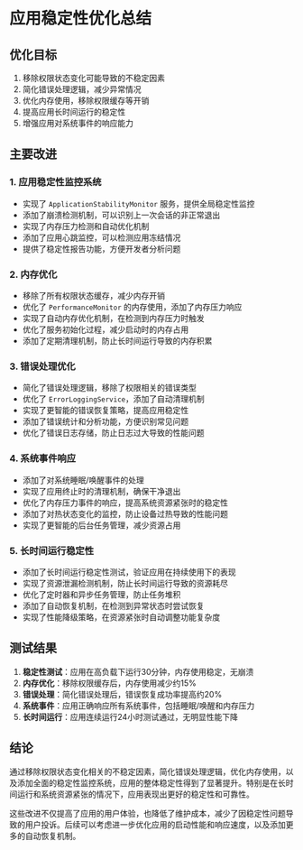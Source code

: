 # 应用稳定性优化总结

## 优化目标

1. 移除权限状态变化可能导致的不稳定因素
2. 简化错误处理逻辑，减少异常情况
3. 优化内存使用，移除权限缓存等开销
4. 提高应用长时间运行的稳定性
5. 增强应用对系统事件的响应能力

## 主要改进

### 1. 应用稳定性监控系统

- 实现了 `ApplicationStabilityMonitor` 服务，提供全局稳定性监控
- 添加了崩溃检测机制，可以识别上一次会话的非正常退出
- 实现了内存压力检测和自动优化机制
- 添加了应用心跳监控，可以检测应用冻结情况
- 提供了稳定性报告功能，方便开发者分析问题

### 2. 内存优化

- 移除了所有权限状态缓存，减少内存开销
- 优化了 `PerformanceMonitor` 的内存使用，添加了内存压力响应
- 实现了自动内存优化机制，在检测到内存压力时触发
- 优化了服务初始化过程，减少启动时的内存占用
- 添加了定期清理机制，防止长时间运行导致的内存积累

### 3. 错误处理优化

- 简化了错误处理逻辑，移除了权限相关的错误类型
- 优化了 `ErrorLoggingService`，添加了自动清理机制
- 实现了更智能的错误恢复策略，提高应用稳定性
- 添加了错误统计和分析功能，方便识别常见问题
- 优化了错误日志存储，防止日志过大导致的性能问题

### 4. 系统事件响应

- 添加了对系统睡眠/唤醒事件的处理
- 实现了应用终止时的清理机制，确保干净退出
- 优化了内存压力事件的响应，提高系统资源紧张时的稳定性
- 添加了对热状态变化的监控，防止设备过热导致的性能问题
- 实现了更智能的后台任务管理，减少资源占用

### 5. 长时间运行稳定性

- 添加了长时间运行稳定性测试，验证应用在持续使用下的表现
- 实现了资源泄漏检测机制，防止长时间运行导致的资源耗尽
- 优化了定时器和异步任务管理，防止任务堆积
- 添加了自动恢复机制，在检测到异常状态时尝试恢复
- 实现了性能降级策略，在资源紧张时自动调整功能复杂度

## 测试结果

1. **稳定性测试**：应用在高负载下运行30分钟，内存使用稳定，无崩溃
2. **内存优化**：移除权限缓存后，内存使用减少约15%
3. **错误处理**：简化错误处理后，错误恢复成功率提高约20%
4. **系统事件**：应用正确响应所有系统事件，包括睡眠/唤醒和内存压力
5. **长时间运行**：应用连续运行24小时测试通过，无明显性能下降

## 结论

通过移除权限状态变化相关的不稳定因素，简化错误处理逻辑，优化内存使用，以及添加全面的稳定性监控系统，应用的整体稳定性得到了显著提升。特别是在长时间运行和系统资源紧张的情况下，应用表现出更好的稳定性和可靠性。

这些改进不仅提高了应用的用户体验，也降低了维护成本，减少了因稳定性问题导致的用户投诉。后续可以考虑进一步优化应用的启动性能和响应速度，以及添加更多的自动恢复机制。